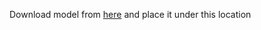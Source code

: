 Download model from [here](https://d2j0dndfm35trm.cloudfront.net/resnet-18.t7) and place it under this location
